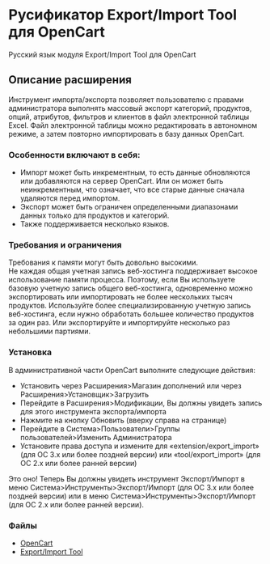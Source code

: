 # Русификатор Export/Import Tool для OpenCart
Русский язык модуля Export/Import Tool для OpenCart

## Описание расширения
Инструмент импорта/экспорта позволяет пользователю с правами администратора выполнять массовый экспорт категорий, продуктов, опций, атрибутов, фильтров и клиентов в файл электронной таблицы Excel. Файл электронной таблицы можно редактировать в автономном режиме, а затем повторно импортировать в базу данных OpenCart.

### Особенности включают в себя:
* Импорт может быть инкрементным, то есть данные обновляются или добавляются на сервер OpenCart. Или он может быть неинкрементным, что означает, что все старые данные сначала удаляются перед импортом.
* Экспорт может быть ограничен определенными диапазонами данных только для продуктов и категорий.
* Также поддерживается несколько языков.

### Требования и ограничения
Требования к памяти могут быть довольно высокими.<br>
Не каждая общая учетная запись веб-хостинга поддерживает высокое использование памяти процесса. Поэтому, если Вы используете базовую учетную запись общего веб-хостинга, одновременно можно экспортировать или импортировать не более нескольких тысяч продуктов. Используйте более специализированную учетную запись веб-хостинга, если нужно обработать большее количество продуктов за один раз. Или экспортируйте и импортируйте несколько раз небольшими партиями.

### Установка
В административной части OpenCart выполните следующие действия:
* Установить через Расширения>Магазин дополнений или через Расширения>Установщик>Загрузить
* Перейдите в Расширения>Модификации, Вы должны увидеть запись для этого инструмента экспорта/импорта
* Нажмите на кнопку Обновить (вверху справа на странице)
* Перейдите в Система>Пользователи>Группы пользователей>Изменить Администратора
* Установите права доступа и измените для «extension/export_import» (для OC 3.x или более поздней версии) или «tool/export_import» (для OC 2.x или более ранней версии)
<p>Это оно! Теперь Вы должны увидеть инструмент Экспорт/Импорт в меню Система>Инструменты>Экспорт/Импорт (для OC 3.x или более поздней версии) или в меню Система>Инструменты>Экспорт/Импорт (для OC 2.x или более ранней версии).</p>

### Файлы
* [OpenCart](https://opencart.com/)
* [Export/Import Tool](https://www.opencart.com/index.php?route=marketplace/extension/info&extension_id=17)